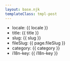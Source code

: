 ```yaml
---
layout: base.njk
templateClass: tmpl-post
---
```


* locale: {{ locale }}
* title: {{ title }}
* slug: {{ slug }}
* fileSlug: {{ page.fileSlug }}
* category: {{ category }}
* i18n-key: {{ i18n-key }}
